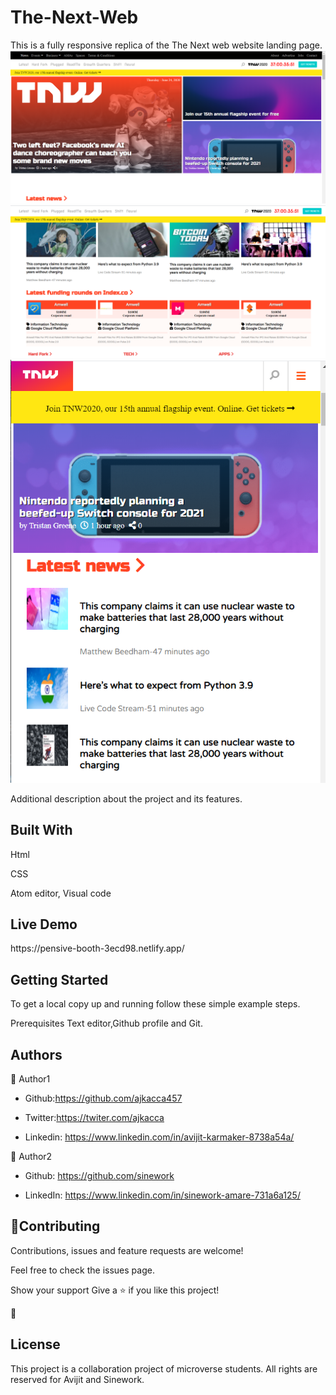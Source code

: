 # The-Next-Web

This is a fully responsive replica of the The Next web website landing page.  
<img src="images/sc1.PNG" alt="projectimg">
<img src="images/sc2.PNG" alt="projectimg">
<img src="images/sc3.PNG" alt="projectimg">

</h1>Additional description about the project and its features.</h1>

<h2>Built With</h2>

Html

CSS

Atom editor, Visual code

<h2>Live Demo</h2>
https://pensive-booth-3ecd98.netlify.app/

<h2>Getting Started</h2>
To get a local copy up and running follow these simple example steps.

Prerequisites
Text editor,Github profile and Git.

<h2>Authors</h2>

👤 Author1

- Github:https://github.com/ajkacca457

- Twitter:https://twiter.com/ajkacca

- Linkedin: https://www.linkedin.com/in/avijit-karmaker-8738a54a/

👤 Author2

- Github: https://github.com/sinework

- LinkedIn: https://www.linkedin.com/in/sinework-amare-731a6a125/

<h2>🤝Contributing</h2>

Contributions, issues and feature requests are welcome!

Feel free to check the issues page.

Show your support
Give a ⭐️ if you like this project!

📝 <h2>License</h2>
This project is a collaboration project of microverse students. All rights are reserved for Avijit and Sinework.
